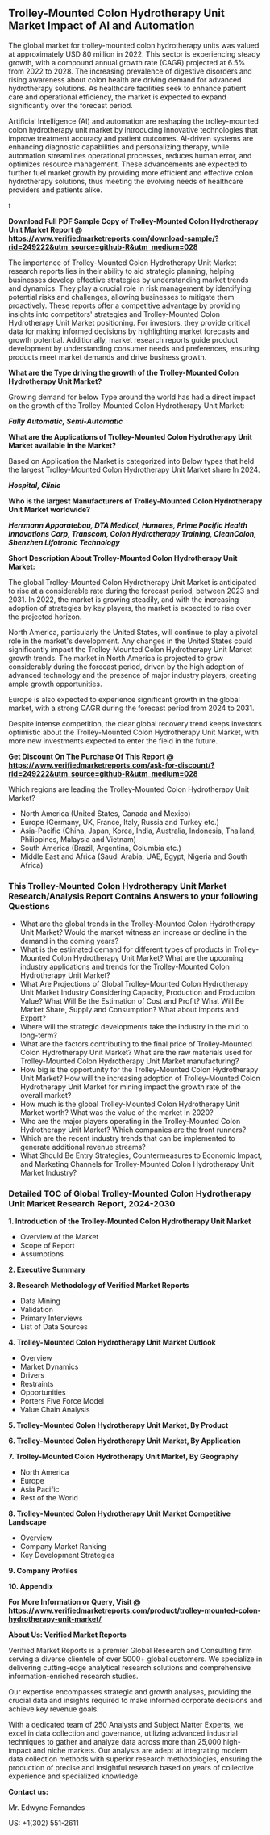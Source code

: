 <h2>Trolley-Mounted Colon Hydrotherapy Unit Market Impact of AI and Automation</h2><p>The global market for trolley-mounted colon hydrotherapy units was valued at approximately USD 80 million in 2022. This sector is experiencing steady growth, with a compound annual growth rate (CAGR) projected at 6.5% from 2022 to 2028. The increasing prevalence of digestive disorders and rising awareness about colon health are driving demand for advanced hydrotherapy solutions. As healthcare facilities seek to enhance patient care and operational efficiency, the market is expected to expand significantly over the forecast period.</p><p>Artificial Intelligence (AI) and automation are reshaping the trolley-mounted colon hydrotherapy unit market by introducing innovative technologies that improve treatment accuracy and patient outcomes. AI-driven systems are enhancing diagnostic capabilities and personalizing therapy, while automation streamlines operational processes, reduces human error, and optimizes resource management. These advancements are expected to further fuel market growth by providing more efficient and effective colon hydrotherapy solutions, thus meeting the evolving needs of healthcare providers and patients alike.</p>t</p><p id="" class=""><strong>Download Full PDF Sample Copy of Trolley-Mounted Colon Hydrotherapy Unit Market Report @ <a href="https://www.verifiedmarketreports.com/download-sample/?rid=249222&utm_source=github-R&utm_medium=028" target="_blank">https://www.verifiedmarketreports.com/download-sample/?rid=249222&utm_source=github-R&utm_medium=028</a></strong></p><p>The importance of&nbsp;Trolley-Mounted Colon Hydrotherapy Unit Market research reports lies in their ability to aid strategic planning, helping businesses develop effective strategies by understanding market trends and dynamics. They play a crucial role in risk management by identifying potential risks and challenges, allowing businesses to mitigate them proactively. These reports offer a competitive advantage by providing insights into competitors' strategies and Trolley-Mounted Colon Hydrotherapy Unit Market positioning. For investors, they provide critical data for making informed decisions by highlighting market forecasts and growth potential. Additionally, market research reports guide product development by understanding consumer needs and preferences, ensuring products meet market demands and drive business growth.</p><p><strong>What are the&nbsp;Type driving the growth of the Trolley-Mounted Colon Hydrotherapy Unit Market?</strong></p><p id="" class="">Growing demand for below Type around the world has had a direct impact on the growth of the Trolley-Mounted Colon Hydrotherapy Unit Market:</p><em><strong>Fully Automatic, Semi-Automatic</strong></em></p><strong>What are the&nbsp;Applications&nbsp;of Trolley-Mounted Colon Hydrotherapy Unit Market available in the Market?</strong></p><p id="" class="">Based on Application the Market is categorized into Below types that held the largest Trolley-Mounted Colon Hydrotherapy Unit Market share In 2024.</p><em><strong>Hospital, Clinic</strong></em></p><strong>Who is the largest Manufacturers of Trolley-Mounted Colon Hydrotherapy Unit Market worldwide?</strong></p><p><em><strong>Herrmann Apparatebau, DTA Medical, Humares, Prime Pacific Health Innovations Corp, Transcom, Colon Hydrotherapy Training, CleanColon, Shenzhen Lifotronic Technology</strong></em></p><p id="" class=""><strong>Short Description About Trolley-Mounted Colon Hydrotherapy Unit Market:</strong></p><p>The global Trolley-Mounted Colon Hydrotherapy Unit Market is anticipated to rise at a considerable rate during the forecast period, between 2023 and 2031. In 2022, the market is growing steadily, and with the increasing adoption of strategies by key players, the market is expected to rise over the projected horizon.</p><p>North America, particularly the United States, will continue to play a pivotal role in the market's development. Any changes in the United States could significantly impact the Trolley-Mounted Colon Hydrotherapy Unit Market growth trends. The market in North America is projected to grow considerably during the forecast period, driven by the high adoption of advanced technology and the presence of major industry players, creating ample growth opportunities.</p><p>Europe is also expected to experience significant growth in the global market, with a strong CAGR during the forecast period from 2024 to 2031.</p><p>Despite intense competition, the clear global recovery trend keeps investors optimistic about the Trolley-Mounted Colon Hydrotherapy Unit Market, with more new investments expected to enter the field in the future.</p><p id="" class=""><strong>Get Discount On The Purchase Of This Report @ <a href="https://www.verifiedmarketreports.com/ask-for-discount/?rid=249222&utm_source=github-R&utm_medium=028" target="_blank">https://www.verifiedmarketreports.com/ask-for-discount/?rid=249222&utm_source=github-R&utm_medium=028</a></strong></p>Which regions are leading the Trolley-Mounted Colon Hydrotherapy Unit Market?</p><ul><li>North America (United States, Canada and Mexico)</li><li>Europe (Germany, UK, France, Italy, Russia and Turkey etc.)</li><li>Asia-Pacific (China, Japan, Korea, India, Australia, Indonesia, Thailand, Philippines, Malaysia and Vietnam)</li><li>South America (Brazil, Argentina, Columbia etc.)</li><li>Middle East and Africa (Saudi Arabia, UAE, Egypt, Nigeria and South Africa)</li></ul><h3 id="" class="">This Trolley-Mounted Colon Hydrotherapy Unit Market Research/Analysis Report Contains Answers to your following Questions</h3><ul><li>What are the global trends in the Trolley-Mounted Colon Hydrotherapy Unit Market? Would the market witness an increase or decline in the demand in the coming years?</li><li>What is the estimated demand for different types of products in Trolley-Mounted Colon Hydrotherapy Unit Market? What are the upcoming industry applications and trends for the Trolley-Mounted Colon Hydrotherapy Unit Market?</li><li>What Are Projections of Global Trolley-Mounted Colon Hydrotherapy Unit Market Industry Considering Capacity, Production and Production Value? What Will Be the Estimation of Cost and Profit? What Will Be Market Share, Supply and Consumption? What about imports and Export?</li><li>Where will the strategic developments take the industry in the mid to long-term?</li><li>What are the factors contributing to the final price of Trolley-Mounted Colon Hydrotherapy Unit Market? What are the raw materials used for Trolley-Mounted Colon Hydrotherapy Unit Market manufacturing?</li><li>How big is the opportunity for the Trolley-Mounted Colon Hydrotherapy Unit Market? How will the increasing adoption of Trolley-Mounted Colon Hydrotherapy Unit Market for mining impact the growth rate of the overall market?</li><li>How much is the global Trolley-Mounted Colon Hydrotherapy Unit Market worth? What was the value of the market In 2020?</li><li>Who are the major players operating in the Trolley-Mounted Colon Hydrotherapy Unit Market? Which companies are the front runners?</li><li>Which are the recent industry trends that can be implemented to generate additional revenue streams?</li><li>What Should Be Entry Strategies, Countermeasures to Economic Impact, and Marketing Channels for Trolley-Mounted Colon Hydrotherapy Unit Market Industry?</li></ul><h3 id="" class="">Detailed TOC of Global Trolley-Mounted Colon Hydrotherapy Unit Market Research Report, 2024-2030</h3><p id="" class=""><strong>1. Introduction of the Trolley-Mounted Colon Hydrotherapy Unit Market</strong></p><ul><li>Overview of the Market</li><li>Scope of Report</li><li>Assumptions</li></ul><p id="" class=""><strong>2. Executive Summary</strong></p><p id="" class=""><strong>3. Research Methodology of Verified Market Reports</strong></p><ul><li>Data Mining</li><li>Validation</li><li>Primary Interviews</li><li>List of Data Sources</li></ul><p id="" class=""><strong>4. Trolley-Mounted Colon Hydrotherapy Unit Market Outlook</strong></p><ul><li>Overview</li><li>Market Dynamics</li><li>Drivers</li><li>Restraints</li><li>Opportunities</li><li>Porters Five Force Model</li><li>Value Chain Analysis</li></ul><p id="" class=""><strong>5. Trolley-Mounted Colon Hydrotherapy Unit Market, By Product</strong></p><p id="" class=""><strong>6. Trolley-Mounted Colon Hydrotherapy Unit Market, By Application</strong></p><p id="" class=""><strong>7. Trolley-Mounted Colon Hydrotherapy Unit Market, By Geography</strong></p><ul><li>North America</li><li>Europe</li><li>Asia Pacific</li><li>Rest of the World</li></ul><p id="" class=""><strong>8. Trolley-Mounted Colon Hydrotherapy Unit Market Competitive Landscape</strong></p><ul><li>Overview</li><li>Company Market Ranking</li><li>Key Development Strategies</li></ul><p id="" class=""><strong>9. Company Profiles</strong></p><p id="" class=""><strong>10. Appendix</strong></p><p id="" class=""><strong>For More Information or Query, Visit @ <a href="https://www.verifiedmarketreports.com/product/trolley-mounted-colon-hydrotherapy-unit-market/" target="_blank">https://www.verifiedmarketreports.com/product/trolley-mounted-colon-hydrotherapy-unit-market/</a></strong></p><p id="" class=""><strong>About Us: Verified Market Reports</strong></p><p id="" class="">Verified Market Reports is a premier Global Research and Consulting firm serving a diverse clientele of over 5000+ global customers. We specialize in delivering cutting-edge analytical research solutions and comprehensive information-enriched research studies.</p><p id="" class="">Our expertise encompasses strategic and growth analyses, providing the crucial data and insights required to make informed corporate decisions and achieve key revenue goals.</p><p id="" class="">With a dedicated team of 250 Analysts and Subject Matter Experts, we excel in data collection and governance, utilizing advanced industrial techniques to gather and analyze data across more than 25,000 high-impact and niche markets. Our analysts are adept at integrating modern data collection methods with superior research methodologies, ensuring the production of precise and insightful research based on years of collective experience and specialized knowledge.</p><p id="" class=""><strong>Contact us:</strong></p><p id="" class="">Mr. Edwyne Fernandes</p><p id="" class="">US: +1(302) 551-2611</p>
